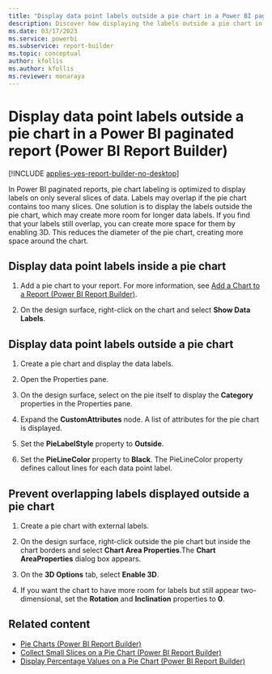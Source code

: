 ```yaml
---
title: "Display data point labels outside a pie chart in a Power BI paginated report | Microsoft Docs"
description: Discover how displaying the labels outside a pie chart in a Power BI paginated report might create more room for longer data labels in Power BI Report Builder.
ms.date: 03/17/2023
ms.service: powerbi
ms.subservice: report-builder
ms.topic: conceptual
author: kfollis
ms.author: kfollis
ms.reviewer: monaraya
---
```

# Display data point labels outside a pie chart in a Power BI paginated report (Power BI Report Builder)

[!INCLUDE [applies-yes-report-builder-no-desktop](../../../includes/applies-yes-report-builder-no-desktop.md)]

In Power BI paginated reports, pie chart labeling is optimized to display labels on only several slices of data. Labels may overlap if the pie chart contains too many slices. One solution is to display the labels outside the pie chart, which may create more room for longer data labels. If you find that your labels still overlap, you can create more space for them by enabling 3D. This reduces the diameter of the pie chart, creating more space around the chart.  
  
  
## Display data point labels inside a pie chart  
  
1. Add a pie chart to your report. For more information, see [Add a Chart to a Report &#40;Power BI Report Builder&#41;](add-chart-report-report-builder.md).  
  
1. On the design surface, right-click on the chart and select **Show Data Labels**.  
  
## Display data point labels outside a pie chart  
  
1. Create a pie chart and display the data labels.  
  
1. Open the Properties pane.  
  
1. On the design surface, select on the pie itself to display the **Category** properties in the Properties pane.  
  
1. Expand the **CustomAttributes** node. A list of attributes for the pie chart is displayed.  
  
1. Set the **PieLabelStyle** property to **Outside**.  
  
1. Set the **PieLineColor** property to **Black**. The PieLineColor property defines callout lines for each data point label.  
  
## Prevent overlapping labels displayed outside a pie chart  
  
1. Create a pie chart with external labels.  
  
1. On the design surface, right-click outside the pie chart but inside the chart borders and select **Chart Area Properties**.The **Chart AreaProperties** dialog box appears.  
  
1. On the **3D Options** tab, select **Enable 3D**.  
  
1. If you want the chart to have more room for labels but still appear two-dimensional, set the **Rotation** and **Inclination** properties to **0**.  
  
## Related content

- [Pie Charts &#40;Power BI Report Builder&#41;](/sql/reporting-services/report-design/pie-charts-report-builder-and-ssrs)   
- [Collect Small Slices on a Pie Chart &#40;Power BI Report Builder&#41;](/sql/reporting-services/report-design/collect-small-slices-on-a-pie-chart-report-builder-and-ssrs)   
- [Display Percentage Values on a Pie Chart &#40;Power BI Report Builder&#41;](display-percentage-values-pie-chart-report-builder.md)  
